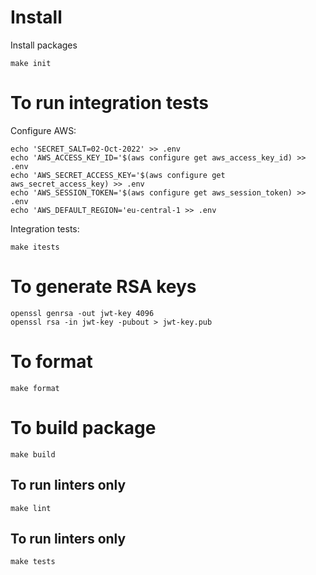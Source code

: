 # Install

Install packages

```
make init
```

# To run integration tests

Configure AWS:

```
echo 'SECRET_SALT=02-Oct-2022' >> .env
echo 'AWS_ACCESS_KEY_ID='$(aws configure get aws_access_key_id) >> .env
echo 'AWS_SECRET_ACCESS_KEY='$(aws configure get aws_secret_access_key) >> .env
echo 'AWS_SESSION_TOKEN='$(aws configure get aws_session_token) >> .env
echo 'AWS_DEFAULT_REGION='eu-central-1 >> .env
```

Integration tests:

```
make itests
```

# To generate RSA keys

```
openssl genrsa -out jwt-key 4096
openssl rsa -in jwt-key -pubout > jwt-key.pub
```

# To format

```
make format
```

# To build package

```
make build
```

## To run linters only

```
make lint
```

## To run linters only

```
make tests
```

